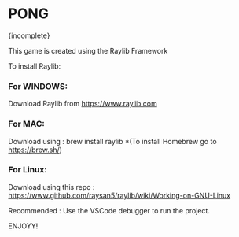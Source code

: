 # PONG
{incomplete}

This game is created using the Raylib Framework

To install Raylib:

### For WINDOWS:
Download Raylib from https://www.raylib.com

### For MAC:
Download using : brew install raylib
        *(To install Homebrew go to https://brew.sh/)

### For Linux:
Download using this repo : https://www.github.com/raysan5/raylib/wiki/Working-on-GNU-Linux

Recommended : Use the VSCode debugger to run the project.

ENJOYY!